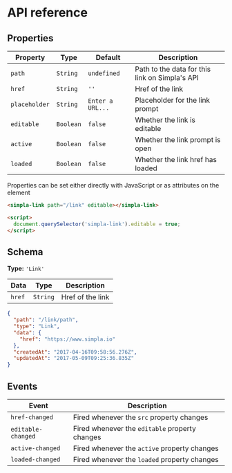 # API reference

## Properties

Property      | Type      | Default           | Description                                                   
------------- | --------- | ----------------- | -----------     
`path`        | `String`  | `undefined`       | Path to the data for this link on Simpla's API                                                          
`href`        | `String`  | `''`              | Href of the link
`placeholder` | `String`  | `Enter a URL...`  | Placeholder for the link prompt
`editable`    | `Boolean` | `false`           | Whether the link is editable                                 
`active`      | `Boolean` | `false`           | Whether the link prompt is open
`loaded`      | `Boolean` | `false`           | Whether the link href has loaded

Properties can be set either directly with JavaScript or as attributes on the element

```html
<simpla-link path="/link" editable></simpla-link>

<script>
  document.querySelector('simpla-link').editable = true;
</script>
```

## Schema

**Type:** `'Link'`

Data   | Type      | Description                                           
------ | --------- | -----------                                           
`href` | `String`  | Href of the link

```json
{
  "path": "/link/path",
  "type": "Link",
  "data": {
    "href": "https://www.simpla.io"
  },
  "createdAt": "2017-04-16T09:58:56.276Z",
  "updatedAt": "2017-05-09T09:25:36.835Z"
}
```

## Events

Event              | Description                                    
------------------ | -----------                                    
`href-changed`     | Fired whenever the `src` property changes      
`editable-changed` | Fired whenever the `editable` property changes 
`active-changed`   | Fired whenever the `active` property changes   
`loaded-changed`   | Fired whenever the `loaded` property changes   
